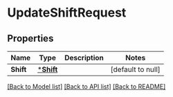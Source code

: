 # UpdateShiftRequest

## Properties
Name | Type | Description | Notes
------------ | ------------- | ------------- | -------------
**Shift** | [***Shift**](Shift.md) |  | [default to null]

[[Back to Model list]](../README.md#documentation-for-models) [[Back to API list]](../README.md#documentation-for-api-endpoints) [[Back to README]](../README.md)

